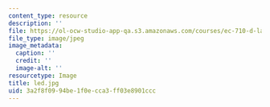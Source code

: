 ```yaml
---
content_type: resource
description: ''
file: https://ol-ocw-studio-app-qa.s3.amazonaws.com/courses/ec-710-d-lab-medical-technologies-for-the-developing-world-spring-2010/3a2f8f0994be1f0ecca3ff03e8901ccc_led.jpg
file_type: image/jpeg
image_metadata:
  caption: ''
  credit: ''
  image-alt: ''
resourcetype: Image
title: led.jpg
uid: 3a2f8f09-94be-1f0e-cca3-ff03e8901ccc
---
```

